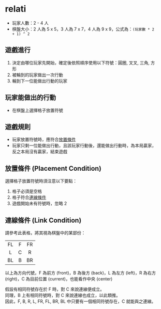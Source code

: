 # relati

- 玩家人數：2 - 4 人
- 棋盤大小：2 人為 5 x 5，3 人為 7 x 7，4 人為 9 x 9，公式為：`(玩家數 * 2 + 1) ^ 2`

## 遊戲進行

1. 決定由哪位玩家先開始，確定後依照順序使用以下符號：圓圈, 叉叉, 三角, 方形
2. 被輪到的玩家做出一次行動
3. 輪到下一位能做出行動的玩家

## 玩家能做出的行動

- 在棋盤上選擇格子放置符號

## 遊戲規則

- 玩家放置符號時，應符合[放置條件](#放置條件)
- 玩家只剩一位能做出行動，且該玩家行動後，還能做出行動時，為本局贏家，反之本局沒有贏家，結束遊戲

## 放置條件 (Placement Condition)

選擇格子放置符號時須注意以下要點：

1. 格子必須是空格
2. 格子符合[連線條件](#連線條件)
3. 遊戲開始未有符號時，忽略 2

## 連線條件 (Link Condition)

請參考此表格，將其視為棋盤中的某部份：

|     |     |     |
| :-: | :-: | :-: |
| FL  |  F  | FR  |
|  L  |  C  |  R  |
| BL  |  B  | BR  |

以上為方向代號，F 為前方 (front)，B 為後方 (back)，L 為左方 (left)，R 為右方 (right)，C 為目前位置 (current)，也能看作中央 (center)

假設有相同符號存在於 F 時，對 C 來說連線便成立。  
同理，B 上有相同符號時，對 C 來說連線也成立，以此類推。  
因此，F, B, R, L, FR, FL, BR, BL 中只要有一個相同符號存在，C 就能與之連線。
